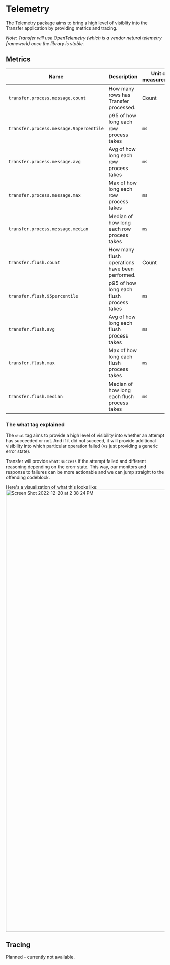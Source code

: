 # Telemetry

The Telemetry package aims to bring a high level of visiblity into the Transfer application by providing metrics and tracing.

_Note: Transfer will use [OpenTelemetry](https://opentelemetry.io/) (which is a vendor netural telemetry framework) once the library is stable._


## Metrics

| Name | Description | Unit of measurement | Available tags |
| ----- | --------------- | ----- | ----------- |
| `transfer.process.message.count` | How many rows has Transfer processed. | Count | `database, schema, table, what, groupid` |
|  `transfer.process.message.95percentile` | p95 of how long each row process takes | `ms` | `database, schema, table, what, groupid` |
|  `transfer.process.message.avg` | Avg of how long each row process takes | `ms` | `database, schema, table, what, groupid` |
|  `transfer.process.message.max` | Max of how long each row process takes | `ms` | `database, schema, table, what, groupid` |
|  `transfer.process.message.median` | Median of how long each row process takes | `ms` | `database, schema, table, what, groupid` |
| `transfer.flush.count` | How many flush operations have been performed. | Count | `database, schema, table, what` |
|  `transfer.flush.95percentile` | p95 of how long each flush process takes | `ms` | `database, schema, table, what` |
|  `transfer.flush.avg` | Avg of how long each flush process takes | `ms` | `database, schema, table, what` |
|  `transfer.flush.max` | Max of how long each flush process takes | `ms` | `database, schema, table, what` |
|  `transfer.flush.median` | Median of how long each flush process takes | `ms` | `database, schema, table, what` |

### The what tag explained

The `what` tag aims to provide a high level of visibility into whether an attempt has succeeded or not. And if it did not succeed, it will provide additional visibility into which particular operation failed (vs just providing a generic error state).

Transfer will provide `what:success` if the attempt failed and different reasoning depending on the erorr state. This way, our monitors and response to failures can be more actionable and we can jump straight to the offending codeblock.

Here's a visualization of what this looks like:
<img width="1397" alt="Screen Shot 2022-12-20 at 2 38 24 PM" src="https://user-images.githubusercontent.com/4412200/208600248-fbf1ee0e-4678-4370-86f8-72dbdfbcbdff.png">

## Tracing
Planned - currently not available.
